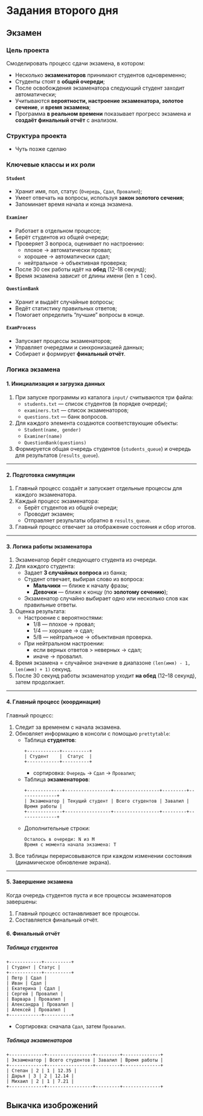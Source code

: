 # Задания второго дня
## Экзамен
### Цель проекта
Смоделировать процесс сдачи экзамена, в котором:
- Несколько **экзаменаторов** принимают студентов одновременно;
- Студенты стоят в **общей очереди**;
- После освобождения экзаменатора следующий студент заходит автоматически;
- Учитываются **вероятности, настроение экзаменатора, золотое сечение**, и **время экзамена**;
- Программа **в реальном времени** показывает прогресс экзамена и **создаёт финальный отчёт** с анализом.

### Структура проекта
- Чуть позже сделаю

### Ключевые классы и их роли
#### `Student`
- Хранит имя, пол, статус (`Очередь`, `Сдал`, `Провалил`);
- Умеет отвечать на вопросы, используя **закон золотого сечения**;
- Запоминает время начала и конца экзамена.

#### `Examiner`
- Работает в отдельном процессе;
- Берёт студентов из общей очереди;
- Проверяет 3 вопроса, оценивает по настроению:
  - плохое → автоматически провал;
  - хорошее → автоматически сдал;
  - нейтральное → объективная проверка;
- После 30 сек работы идёт на **обед** (12–18 секунд);
- Время экзамена зависит от длины имени (len ± 1 сек).

#### `QuestionBank`
- Хранит и выдаёт случайные вопросы;
- Ведёт статистику правильных ответов;
- Помогает определить “лучшие” вопросы в конце.

#### `ExamProcess`
- Запускает процессы экзаменаторов;
- Управляет очередями и синхронизацией данных;
- Собирает и формирует **финальный отчёт**.

### Логика экзамена
####  1. Инициализация и загрузка данных

1. При запуске программы из каталога `input/` считываются три файла:
   - `students.txt` — список студентов (в порядке очереди);
   - `examiners.txt` — список экзаменаторов;
   - `questions.txt` — банк вопросов.
2. Для каждого элемента создаются соответствующие объекты:
   - `Student(name, gender)`
   - `Examiner(name)`
   - `QuestionBank(questions)`
3. Формируется общая очередь студентов (`students_queue`) и очередь для результатов (`results_queue`).

---

####  2. Подготовка симуляции

1. Главный процесс создаёт и запускает отдельные процессы для каждого экзаменатора.
2. Каждый процесс экзаменатора:
   - Берёт студентов из общей очереди;
   - Проводит экзамен;
   - Отправляет результаты обратно в `results_queue`.
3. Главный процесс отвечает за отображение состояния и сбор итогов.

---

#### 3. Логика работы экзаменатора

1. Экзаменатор берёт следующего студента из очереди.
2. Для каждого студента:
   - Задает **3 случайных вопроса** из банка;
   - Студент отвечает, выбирая слово из вопроса:
     - **Мальчики** — ближе к началу фразы;
     - **Девочки** — ближе к концу (по **золотому сечению**);
   - Экзаменатор случайно выбирает одно или несколько слов как правильные ответы.
3. Оценка результата:
   - Настроение с вероятностями:
     - 1/8 — плохое → провал;
     - 1/4 — хорошее → сдал;
     - 5/8 — нейтральное → объективная проверка.
   - При нейтральном настроении:
     - если верных ответов > неверных → сдал;
     - иначе → провалил.
4. Время экзамена = случайное значение в диапазоне `(len(имя) - 1, len(имя) + 1)` секунд.
5. После 30 секунд работы экзаменатор уходит **на обед** (12–18 секунд), затем продолжает.

---

####  4. Главный процесс (координация)

Главный процесс:
1. Следит за временем с начала экзамена.
2. Обновляет информацию в консоли с помощью `prettytable`:
   - Таблица **студентов**:
     ```
     +------------+----------+
     | Студент    |  Статус  |
     +------------+----------+
     ```
     - сортировка: `Очередь` → `Сдал` → `Провалил`;
   - Таблица **экзаменаторов**:
     ```
     +-------------+-----------------+-----------------+---------+--------------+
     | Экзаменатор | Текущий студент | Всего студентов | Завалил | Время работы |
     +-------------+-----------------+-----------------+---------+--------------+
     ```
   - Дополнительные строки:
     ```
     Осталось в очереди: N из M
     Время с момента начала экзамена: T
     ```
3. Все таблицы перерисовываются при каждом изменении состояния (динамическое обновление экрана).

---

####  5. Завершение экзамена
Когда очередь студентов пуста и все процессы экзаменаторов завершены:
1. Главный процесс останавливает все процессы.
2. Составляется финальный отчёт.

#### 6. Финальный отчёт
##### Таблица студентов
```plaintext
+------------+----------+
| Студент | Статус |
+------------+----------+
| Петр | Сдал |
| Иван | Сдал |
| Екатерина | Сдал |
| Сергей | Провалил |
| Варвара | Провалил |
| Александра | Провалил |
| Алексей | Провалил |
+------------+----------+
```

- Сортировка: сначала `Сдал`, затем `Провалил`.
##### Таблица экзаменаторов
```plaintext
+-------------+-----------------+---------+--------------+
| Экзаменатор | Всего студентов | Завалил | Время работы |
+-------------+-----------------+---------+--------------+
| Степан | 2 | 1 | 12.35 |
| Дарья | 3 | 2 | 12.14 |
| Михаил | 2 | 1 | 7.21 |
+-------------+-----------------+---------+--------------+
```

## Выкачка изоброжений